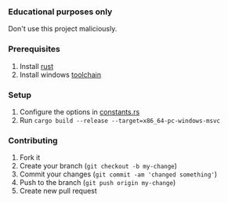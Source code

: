 ### Educational purposes only
Don't use this project maliciously. 

### Prerequisites
1. Install [rust](https://www.rust-lang.org/tools/install)
2. Install windows [toolchain](https://rust-lang.github.io/rustup/installation/windows.html)

### Setup
1. Configure the options in [constants.rs](https://github.com/RadonCoding/silent-miner/blob/main/src/constants.rs)
2. Run `cargo build --release --target=x86_64-pc-windows-msvc`

### Contributing
1. Fork it
2. Create your branch (`git checkout -b my-change`)
3. Commit your changes (`git commit -am 'changed something'`)
4. Push to the branch (`git push origin my-change`)
5. Create new pull request
